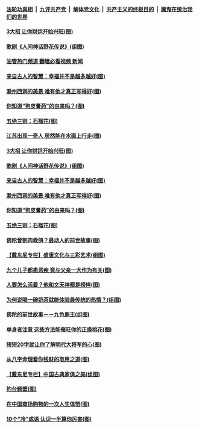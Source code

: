 ####  [法轮功真相](../../../../basic/blob/master/README.md?t=05300031) &nbsp;|&nbsp; [九评共产党](../../../../9ping.md/blob/master/README.md?t=05300031) &nbsp;|&nbsp; [解体党文化](../../../../jtdwh.md/blob/master/README.md?t=05300031)  &nbsp;|&nbsp; [共产主义的终极目的](../../../../gczydzjmd.md/blob/master/README.md?t=05300031) &nbsp;|&nbsp; [魔鬼在统治我们的世界](../../../../mgztzwmdsj.md/blob/master/README.md?t=05300031) 

#### [3大招 让你财运开始兴旺(图)](../pages/p7/1003164.md?t=05300031) 

#### [歌剧《人间神话野花传说》(组图)](../pages/p7/1007744.md?t=05300031) 

#### [油管热门频道 翻墙必看视频 新闻](http://45.76.130.85:81/youtube.html?05300031)

#### [来自古人的智慧：幸福并不是越多越好(图)](../pages/p7/1007541.md?t=05300031) 

#### [滁州西涧的美景 唯有他才真正写得好(图)](../pages/p7/1007157.md?t=05300031) 

#### [你知道“狗皮膏药”的由来吗？(图)](../pages/p7/1007557.md?t=05300031) 

#### [五绝三则：石榴花(图)](../pages/p7/1007649.md?t=05300031) 

#### [江苏出现一奇人 居然能在水面上行走(图)](../pages/p7/1007543.md?t=05300031) 

#### [3大招 让你财运开始兴旺(图)](../pages/p7/1003164.md?t=05300031) 

#### [歌剧《人间神话野花传说》(组图)](../pages/p7/1007744.md?t=05300031) 

#### [来自古人的智慧：幸福并不是越多越好(图)](../pages/p7/1007541.md?t=05300031) 

#### [滁州西涧的美景 唯有他才真正写得好(图)](../pages/p7/1007157.md?t=05300031) 

#### [你知道“狗皮膏药”的由来吗？(图)](../pages/p7/1007557.md?t=05300031) 

#### [五绝三则：石榴花(图)](../pages/p7/1007649.md?t=05300031) 

#### [佛陀曾割肉救鸽？最动人的前世故事(图)](../pages/p7/1006579.md?t=05300031) 

#### [【戴东尼专栏】盛唐文化与三彩艺术(组图)](../pages/p7/1005097.md?t=05300031) 

#### [九个儿子都患恶疾 竟与父亲一大作为有关(图)](../pages/p7/1007478.md?t=05300031) 

#### [人要怎么活着？他和文天祥都是榜样(图)](../pages/p7/1007156.md?t=05300031) 

#### [为何说喝一碗奶茶就能体验最传统的热情？(组图)](../pages/p7/1006530.md?t=05300031) 

#### [佛陀的前世故事－－九色鹿王(组图)](../pages/p7/1006578.md?t=05300031) 

#### [单身者注意 这些方法能催旺你的正缘桃花(图)](../pages/p7/1004551.md?t=05300031) 

#### [短短20字就让你了解明代大将军的心(图)](../pages/p7/1007138.md?t=05300031) 

#### [从八字命理看你钱财的取用之道(图)](../pages/p7/1004639.md?t=05300031) 

#### [【戴东尼专栏】中国古典家俱之美(组图)](../pages/p7/1000855.md?t=05300031) 

#### [钓台题壁(图)](../pages/p7/1007450.md?t=05300031) 

#### [在中国商场购物的一次人生体悟(图)](../pages/p7/1007141.md?t=05300031) 

#### [10个“冷”成语 认识一半算你厉害(图)](../pages/p7/1007028.md?t=05300031) 

<img src='http://gfw-breaker.win/goodnews/indexes/p7.md' width='0px' height='0px'/>
